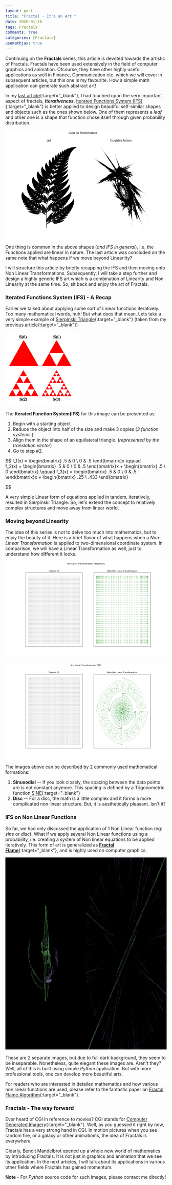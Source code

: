 ```yaml
---
layout: post
title: "Fractal - It's an Art!"
date: 2020-01-10
tags: Fractals
comments: true
categories: [Fractals]
usemathjax: true
---
```


Continuing on the **Fractals** series, this article is devoted towards the artistic of Fractals. Fractals have been used extensively in the field of computer graphics and animation. Ofcourse, they have other highly useful applications as well in Finance, Communication etc. which we will cover in subsequent articles, but this one is my favourite. How a simple math application can generate such abstract art!

In my [last article](/2019-05-22-Design-my-own-Fractal.md){:target="_blank"}, I had touched upon the very important aspect of fractals, _**Iterativeness**_. [Iterated Functions System (IFS)](https://en.wikipedia.org/wiki/Iterated_function_system){:target="_blank"} is better applied to design beautiful self-similar shapes and objects such as the ones shown below. One of them represents a _leaf_ and other one is a shape that function chose itself through given probability distribution. 

<p class="aligncenter"> 
<img src="/data/pics/2019/05/Guess.png" alt="Random Fractals" width="800" height="340" text-align="left"/>
</p>

One thing is common in the above shapes (_and IFS in general_), i.e, the Functions applied are linear in nature. The last article was concluded on the same note that what happens if we move beyond Linearlity? 

I will structure this article by briefly recapping the IFS and then moving onto Non Linear Transformations. Subsequently, I will take a step further and design a highly generic IFS art which is a combination of Linearity and Non Linearity at the same time. 
So, sit back and enjoy the art of Fractals.


### Iterated Functions System (IFS) - A Recap
Earlier we talked about applying some sort of Linear functions iteratively. Too many mathematical words, huh! But what does that mean. Lets take a very simple example of [Sierpinski Triangle](https://en.wikipedia.org/wiki/Sierpiński_triangle){:target="_blank"} (taken from my [previous article](/2019-05-22-Design-my-own-Fractal.md){:target="_blank"})

<p class="aligncenter"> 
<img src="/data/pics/2019/05/Sierpinski.png" alt="Random Fractals" width="230" height="230" text-align="left"/>
</p>

The **Iterated Function System(IFS)** for this image can be presented as:
1. Begin with a starting object
2. Reduce the object into half of the size and make 3 copies (*3 function systems* )
3. Align them in the shape of an equilateral triangle. (*represented by the translation vector*)
4. Go to step #2.

$$ 
    f_1(x) = 
    \begin{bmatrix}
    .5 & 0 \\
    0 & .5
    \end{bmatrix}x
   \qquad           
   f_2(x) = 
    \begin{bmatrix}
    .5 & 0 \\
    0 & .5
    \end{bmatrix}x + \begin{bmatrix}
    .5 \\
    0
    \end{bmatrix}
   \qquad
   f_3(x) = 
    \begin{bmatrix}
    .5 & 0 \\
    0 & .5
    \end{bmatrix}x + \begin{bmatrix}
    .25 \\
    .433
    \end{bmatrix}

$$ 

A very simple Linear form of equations applied in tandem, iteratively, resulted in Sierpinski Triangle. So, let's extend the concept to relatively complex structures and move away from linear world.

### Moving beyond Linearity
The idea of this series is not to delve too much into mathematics, but to enjoy the beauty of it. Here is a brief flavor of what happens when a *Non-Linear Transformation* is applied to two-dimensional coordinate system. In comparison, we will have a Linear Transformation as well, just to understand how different it looks. 

<p class="aligncenter"> 
<img src="/data/pics/2020/01/sinusodial.png" alt="Sinusodial" width="800" height="300" text-align="left"/>
</p>

<p class="aligncenter"> 
<img src="/data/pics/2020/01/disc.png" alt="Disc" width="800" height="300" text-align="left"/>
</p>

The images above can be described by 2 commonly used mathematical formations:
1. **Sinusodial** -- If you look closely, the spacing between the data points are is not constant anymore. This spacing is defined by a Trigonometric function [SINE](https://en.wikipedia.org/wiki/Sine){:target="_blank"}
2. **Disc** -- For a disc, the math is a little complex and it forms a more complicated non linear structure. But, it is aesthetically pleasant. Isn't it?


### IFS on Non Linear Functions
So far, we had only discussed the application of 1 Non Linear function (eg: _sine_ or _disc_). What if we apply several Non Linear functions using a probability, i.e. creating a system of Non linear equations to be applied iteratively. This form of art is generalized as [**Fractal Flame**](https://en.wikipedia.org/wiki/Fractal_flame){:target="_blank"}, and is highly used on computer graphics. 


<p class="aligncenter"> 
<img src="/data/pics/2020/01/joint2.png" alt="Flame1" width="1020" height="600" text-align="left"/>
</p>

These are 2 separate images, but due to full dark background, they seem to be inseparable. 
Nonetheless, quite elegant these images are. Aren't they?
Well, all of this is built using simple _Python_ application. But with more professional tools, one can develop more beautiful arts. 

For readers who are interested in detailed mathematics and how various non linear functions are used, please refer to the fantastic paper on [Fractal Flame Algorithm](https://pdfs.semanticscholar.org/178e/0cc10a81270e272e0a2bb2bb8bdbafb29438.pdf?_ga=2.210335766.201739251.1578807831-1432301528.1570891124){:target="_blank"}.


### Fractals - The way forward
Ever heard of CGI in reference to movies? CGI stands for [Computer Generated Imagery](https://en.wikipedia.org/wiki/Computer-generated_imagery){:target="_blank"}. Well, as you guessed it right by now, Fractals has a very strong hand in CGI. In motion pictures when you see random fire, or a galaxy or other animatioms, the idea of Fractals is everywhere. 

Clearly, Benoit Mandelbrot opened up a whole new world of mathematics by introducing Fractals. It is not just in graphics and animation that we see its application. In the next articles, I will talk about its applications in various other fields where Fractals has gained momentum. 

**Note** - For _Python_ source code for such images, please contact me directly!




